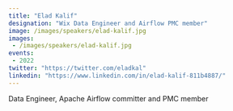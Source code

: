 ```yaml
---
title: "Elad Kalif"
designation: "Wix Data Engineer and Airflow PMC member"
image: /images/speakers/elad-kalif.jpg
images: 
 - /images/speakers/elad-kalif.jpg
events:
 - 2022
twitter: "https://twitter.com/eladkal"
linkedin: "https://www.linkedin.com/in/elad-kalif-811b4887/"
---
```


Data Engineer, Apache Airflow committer and PMC member